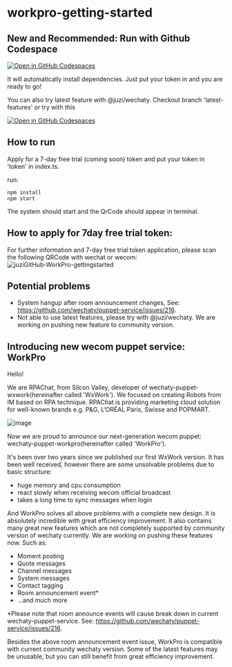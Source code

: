 # workpro-getting-started

## New and Recommended: Run with Github Codespace
[![Open in GitHub Codespaces](https://github.com/codespaces/badge.svg)](https://github.com/codespaces/new?hide_repo_select=true&ref=main&repo=581586825&machine=basicLinux32gb&devcontainer_path=.devcontainer%2Fdevcontainer.json&location=SouthEastAsia)

It will automatically install dependencies. Just put your token in and you are ready to go!

You can also try latest feature with @juzi/wechaty. Checkout branch 'latest-features' or try with this

[![Open in GitHub Codespaces](https://github.com/codespaces/badge.svg)](https://github.com/codespaces/new?hide_repo_select=true&ref=latest-features&repo=581586825&machine=basicLinux32gb&devcontainer_path=.devcontainer%2Fdevcontainer.json&location=SouthEastAsia)

## How to run
Apply for a 7-day free trial (coming soon) token and put your token in 'token' in index.ts.

run: 
```
npm install
npm start
```

The system should start and the QrCode should appear in terminal.

## How to apply for 7day free trial token:

For further information and 7-day free trial token application, please scan the following QRCode with wechat or wecom:
![juziGitHub-WorkPro-gettingstarted](https://user-images.githubusercontent.com/13669999/209300458-363aaf4b-1a8b-43f1-bed6-d53cc0529a20.png)

## Potential problems

- System hangup after room announcement changes, See: https://github.com/wechaty/puppet-service/issues/216.
- Not able to use latest features, please try with @juzi/wechaty. We are working on pushing new feature to community version.

## Introducing new wecom puppet service: WorkPro
Hello!

We are RPAChat, from Silcon Valley, developer of wechaty-puppet-wxwork(hereinafter called 'WxWork'). We focused on creating Robots from IM based on RPA technique. RPAChat is providing marketing cloud solution for well-known brands e.g. P&G, L’ORÉAL Paris, Swisse and POPMART.

![image](https://user-images.githubusercontent.com/13669999/209313637-cc938c6d-2144-4784-8ebd-3c638080ba43.jpg)

Now we are proud to announce our next-generation wecom puppet: wechaty-puppet-workpro(hereinafter called 'WorkPro').

It's been over two years since we published our first WxWork version. It has been well received, however there are some unsolvable problems due to basic structure:
- huge memory and cpu consumption
- react slowly when receiving wecom official broadcast
- takes a long time to sync messages when login

And WorkPro solves all above problems with a complete new design. It is absolutely incredible with great efficiency improvement. It also contains many great new features which are not completely supported by community version of wechaty currently. We are working on pushing these features now. Such as:
- Moment posting
- Quote messages
- Channel messages
- System messages
- Contact tagging
- Room announcement event*
- ...and much more

*Please note that room announce events will cause break down in current wechaty-puppet-service. See: https://github.com/wechaty/puppet-service/issues/216.

Besides the above room announcement event issue, WorkPro is compatible with current community wechaty version. Some of the latest features may be unusable, but you can still benefit from great efficiency improvement.
